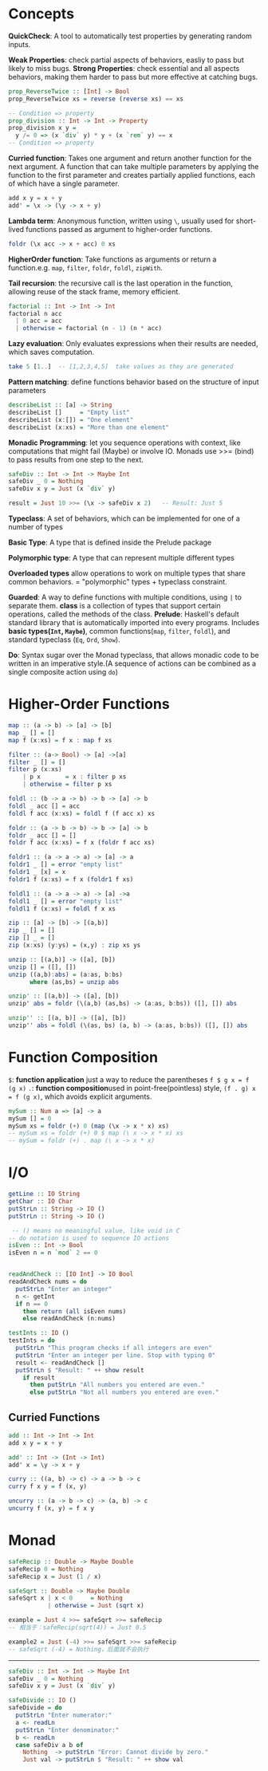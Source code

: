 # Concepts
**QuickCheck**: A tool to automatically test properties by generating random inputs.

**Weak Properties**: check partial aspects of behaviors, easliy to pass but likely to miss bugs.
**Strong Properties**: check essential and all aspects behaviors, making them harder to pass but more effective at catching bugs.
```haskell
prop_ReverseTwice :: [Int] -> Bool
prop_ReverseTwice xs = reverse (reverse xs) == xs

-- Condition => property
prop_division :: Int -> Int -> Property
prop_division x y =
  y /= 0 => (x `div` y) * y + (x `rem` y) == x
-- Condition => property
```

**Curried function**: Takes one argument and return another function for the next argument.
A function that can take multiple parameters by applying the function
to the first parameter and creates partially applied functions, each of which have a single
parameter.
```haskell
add x y = x + y
add' = \x -> (\y -> x + y)
```

**Lambda term**: Anonymous function, written using `\`, usually used for short-lived functions passed as argument to higher-order functions.
```haskell
foldr (\x acc -> x + acc) 0 xs
```

**HigherOrder function**: Take functions as arguments or return a function.e.g. `map`, `filter`, `foldr`, `foldl`, `zipWith`.

**Tail recursion**: the recursive call is the last operation in the function, allowing reuse of the stack frame, memory efficient.
```haskell
factorial :: Int -> Int -> Int
factorial n acc
  | 0 acc = acc
  | otherwise = factorial (n - 1) (n * acc)
```

**Lazy evaluation**: Only evaluates expressions when their results are needed, which saves computation.
```haskell
take 5 [1..]  -- [1,2,3,4,5]  take values as they are generated
```

**Pattern matching**: define functions behavior based on the structure of input parameters
```haskell
describeList :: [a] -> String
describeList []     = "Empty list"
describeList (x:[]) = "One element"
describeList (x:xs) = "More than one element"
```

**Monadic Programming**: let you sequence operations with context, like computations that might fail (Maybe) or involve IO. Monads use >>= (bind) to pass results from one step to the next.
```haskell
safeDiv :: Int -> Int -> Maybe Int
safeDiv _ 0 = Nothing
safeDiv x y = Just (x `div` y)

result = Just 10 >>= (\x -> safeDiv x 2)   -- Result: Just 5
```

**Typeclass**: A set of behaviors, which can be implemented for one of a number of types

**Basic Type**: A type that is defined inside the Prelude package

**Polymorphic type**: A type that can represent multiple different types

**Overloaded types** allow operations to work on multiple types that share common behaviors. = "polymorphic" types + typeclass constraint.

**Guarded**: A way to define functions with multiple conditions, using `|` to separate them.
**class** is a collection of types that support certain operations, called the methods of the class.
**Prelude**:  Haskell's default standard library that is automatically imported into every programs. Includes **basic types(`Int`, `Maybe`)**, common functions(`map`, `filter`, `foldl`), and standard typeclass (`Eq`, `Ord`, `Show`).

**Do**: Syntax sugar over the Monad typeclass, that allows monadic code to be written in an imperative style.(A sequence of actions can be combined as a single composite action using `do`)

# Higher-Order Functions
```haskell
map :: (a -> b) -> [a] -> [b]
map _ [] = []
map f (x:xs) = f x : map f xs

filter :: (a-> Bool) -> [a] ->[a]
filter _ [] = []
filter p (x:xs)
    | p x       = x : filter p xs
    | otherwise = filter p xs

foldl :: (b -> a -> b) -> b -> [a] -> b
foldl _ acc [] = acc
foldl f acc (x:xs) = foldl f (f acc x) xs

foldr :: (a -> b -> b) -> b -> [a] -> b
foldr _ acc [] = []
foldr f acc (x:xs) = f x (foldr f acc xs)

foldr1 :: (a -> a -> a) -> [a] -> a
foldr1 _ [] = error "empty list"
foldr1 _ [x] = x
foldr1 f (x:xs) = f x (foldr1 f xs)

foldl1 :: (a -> a -> a) -> [a] ->a
foldl1 _ [] = error "empty list"
foldl1 f (x:xs) = foldl f x xs

zip :: [a] -> [b] -> [(a,b)]
zip _ [] = []
zip [] _ = []
zip (x:xs) (y:ys) = (x,y) : zip xs ys

unzip :: [(a,b)] -> ([a], [b])
unzip [] = ([], [])
unzip ((a,b):abs) = (a:as, b:bs)
      where (as,bs) = unzip abs

unzip' :: [(a,b)] -> ([a], [b])
unzip' abs = foldr (\(a,b) (as,bs) -> (a:as, b:bs)) ([], []) abs

unzip'' :: [(a, b)] -> ([a], [b])
unzip'' abs = foldl (\(as, bs) (a, b) -> (a:as, b:bs)) ([], []) abs
``` 

# Function Composition
`$`: **function application** just a way to reduce the parentheses `f $ g x = f (g x)`
`.`: **function composition**used in point-free(pointless) style, `(f . g) x = f (g x)`, which avoids explicit arguments.
```haskell
mySum :: Num a => [a] -> a
mySum [] = 0
mySum xs = foldr (+) 0 (map (\x -> x * x) xs)
-- mySum xs = foldr (+) 0 $ map (\ x -> x * x) xs
-- mySum = foldr (+) . map (\ x -> x * x)
```

# I/O 
```haskell
getLine :: IO String 
getChar :: IO Char
putStrLn :: String -> IO ()
putStrLn :: String -> IO ()

 -- () means no meaningful value, like void in C
-- do notation is used to sequence IO actions
isEven :: Int -> Bool
isEven n = n `mod` 2 == 0


readAndCheck :: [IO Int] -> IO Bool
readAndCheck nums = do
  putStrLn "Enter an integer"
  n <- getInt
  if n == 0
    then return (all isEven nums)
    else readAndCheck (n:nums)

testInts :: IO ()
testInts = do
  putStrLn "This program checks if all integers are even"
  putStrLn "Enter an integer per line. Stop with typing 0"
  result <- readAndCheck []
  putStrLn $ "Result: " ++ show result
    if result
      then putStrLn "All numbers you entered are even."
      else putStrLn "Not all numbers you entered are even."
```

## Curried Functions
```haskell
add :: Int -> Int -> Int
add x y = x + y

add' :: Int -> (Int -> Int)
add' x = \y -> x + y

curry :: ((a, b) -> c) -> a -> b -> c
curry f x y = f (x, y)

uncurry :: (a -> b -> c) -> (a, b) -> c
uncurry f (x, y) = f x y
```

# Monad
```haskell
safeRecip :: Double -> Maybe Double
safeRecip 0 = Nothing
safeRecip x = Just (1 / x)

safeSqrt :: Double -> Maybe Double
safeSqrt x | x < 0     = Nothing
           | otherwise = Just (sqrt x)

example = Just 4 >>= safeSqrt >>= safeRecip
-- 相当于：safeRecip(sqrt(4)) = Just 0.5

example2 = Just (-4) >>= safeSqrt >>= safeRecip
-- safeSqrt (-4) = Nothing，后面就不会执行
```
---
```haskell
safeDiv :: Int -> Int -> Maybe Int
safeDiv _ 0 = Nothing
safeDiv x y = Just (x `div` y)

safeDivide :: IO ()
safeDivide = do
  putStrLn "Enter numerator:"
  a <- readLn
  putStrLn "Enter denominator:"
  b <- readLn
  case safeDiv a b of
    Nothing  -> putStrLn "Error: Cannot divide by zero."
    Just val -> putStrLn $ "Result: " ++ show val

```

